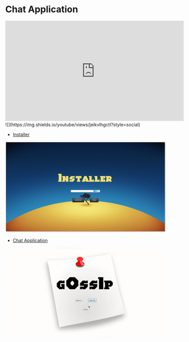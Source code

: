 # Chat Application 
<iframe width="560" height="315" src="https://www.youtube.com/embed/jeikvlhgctI" title="YouTube video player" frameborder="0" allow="accelerometer; autoplay; clipboard-write; encrypted-media; gyroscope; picture-in-picture" allowfullscreen></iframe>
![](https://img.shields.io/youtube/views/jeikvlhgctI?style=social)

- [Installer](https://github.com/mkjodhani/Chat-App/raw/main/Installer.jar)

![](Installer/res/installer.png)

- [Chat Application](https://github.com/mkjodhani/Chat-App/raw/main/Application/Artifacts/Gossip.jar)




![](Application/res/Demo.gif)
